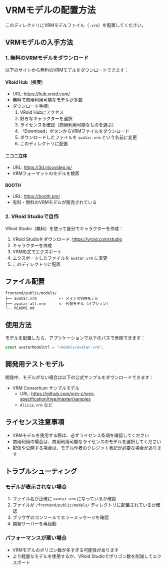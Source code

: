 # VRMモデルの配置方法

このディレクトリにVRMモデルファイル（`.vrm`）を配置してください。

## VRMモデルの入手方法

### 1. 無料のVRMモデルをダウンロード

以下のサイトから無料のVRMモデルをダウンロードできます：

#### VRoid Hub（推奨）
- URL: https://hub.vroid.com/
- 無料で商用利用可能なモデルが多数
- ダウンロード手順:
  1. VRoid Hubにアクセス
  2. 好きなキャラクターを選択
  3. ライセンスを確認（商用利用可能なものを選ぶ）
  4. 「Download」ボタンからVRMファイルをダウンロード
  5. ダウンロードしたファイルを `avatar.vrm` という名前に変更
  6. このディレクトリに配置

#### ニコニ立体
- URL: https://3d.nicovideo.jp/
- VRMフォーマットのモデルを検索

#### BOOTH
- URL: https://booth.pm/
- 有料・無料のVRMモデルが販売されている

### 2. VRoid Studioで自作

VRoid Studio（無料）を使って自分でキャラクターを作成：

1. VRoid Studioをダウンロード: https://vroid.com/studio
2. キャラクターを作成
3. VRM形式でエクスポート
4. エクスポートしたファイルを `avatar.vrm` に変更
5. このディレクトリに配置

## ファイル配置

```
frontend/public/models/
├── avatar.vrm          <- メインのVRMモデル
├── avatar-alt.vrm      <- 代替モデル（オプション）
└── README.md
```

## 使用方法

モデルを配置したら、アプリケーションで以下のパスで参照できます：

```typescript
const avatarModelUrl = "/models/avatar.vrm";
```

## 開発用テストモデル

開発中、モデルがない場合は以下の公式サンプルをダウンロードできます：

- VRM Consortium サンプルモデル
  - URL: https://github.com/vrm-c/vrm-specification/tree/master/samples
  - `Alicia.vrm` など

## ライセンス注意事項

- VRMモデルを使用する際は、必ずライセンス条項を確認してください
- 商用利用の場合は、商用利用可能なライセンスのモデルを選択してください
- 配信や公開する場合は、モデル作者のクレジット表記が必要な場合があります

## トラブルシューティング

### モデルが表示されない場合

1. ファイル名が正確に `avatar.vrm` になっているか確認
2. ファイルが `/frontend/public/models/` ディレクトリに配置されているか確認
3. ブラウザのコンソールでエラーメッセージを確認
4. 開発サーバーを再起動

### パフォーマンスが悪い場合

- VRMモデルのポリゴン数が多すぎる可能性があります
- より軽量なモデルを使用するか、VRoid Studioでポリゴン数を削減してエクスポート
